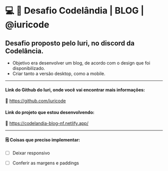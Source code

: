 # 💻 💜 Desafio Codelândia | BLOG | @iuricode

## Desafio proposto pelo Iuri, no discord da Codelância.

- Objetivo era desenvolver um blog, de acordo com o design que foi disponibilizado.
- Criar tanto a versão desktop, como a mobile.

_________

#### **Link do Github do Iuri, onde você vai encontrar mais informações:**

:link: https://github.com/iuricode


#### Link do projeto que estou desenvolvendo: 

🔗 https://codelandia-blog-nf.netlify.app/

_________

#### 🗒️ Coisas que preciso implementar:

- [ ] Deixar responsivo
- [ ] Conferir as margens e paddings



